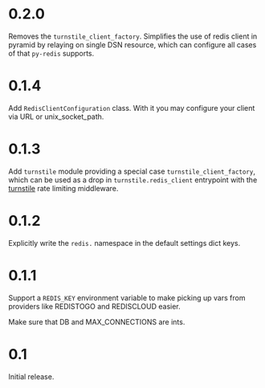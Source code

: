 # 0.2.0

Removes the `turnstile_client_factory`.
Simplifies the use of redis client in pyramid by relaying on single DSN resource, which
can configure all cases of that `py-redis` supports.

# 0.1.4

Add `RedisClientConfiguration` class. With it you may configure your client via URL or unix_socket_path.

# 0.1.3

Add `turnstile` module providing a special case `turnstile_client_factory`, which can be used as a drop in `turnstile.redis_client` entrypoint with the
[turnstile]() rate limiting middleware.

[turnstile]: https://github.com/klmitch/turnstile

# 0.1.2

Explicitly write the `redis.` namespace in the default settings dict keys.

# 0.1.1

Support a `REDIS_KEY` environment variable to make picking up vars from
providers like REDISTOGO and REDISCLOUD easier.

Make sure that DB and MAX_CONNECTIONS are ints.

# 0.1

Initial release.
